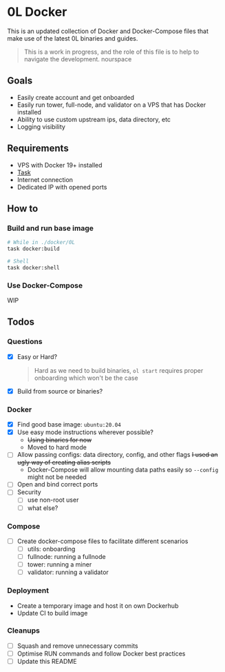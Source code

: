 # 0L Docker

This is an updated collection of Docker and Docker-Compose files that make use of the latest 0L binaries and guides.

> This is a work in progress, and the role of this file is to help to navigate the development.
> nourspace

## Goals

- Easily create account and get onboarded
- Easily run tower, full-node, and validator on a VPS that has Docker installed
- Ability to use custom upstream ips, data directory, etc
- Logging visibility

## Requirements

- VPS with Docker 19+ installed
- [Task](https://taskfile.dev/#/installation)
- Internet connection
- Dedicated IP with opened ports

## How to

### Build and run base image

```bash
# While in ./docker/0L
task docker:build

# Shell
task docker:shell
```

### Use Docker-Compose

WIP

## Todos

### Questions

- [x] Easy or Hard?
  > Hard as we need to build binaries, `ol start` requires proper onboarding which won't be the case
- [x] Build from source or binaries?

### Docker

- [x] Find good base image: `ubuntu:20.04`
- [x] Use easy mode instructions wherever possible?
  - ~~Using binaries for now~~
  - Moved to hard mode
- [ ] Allow passing configs: data directory, config, and other flags
      ~~I used an ugly way of creating alias scripts~~
  - Docker-Compose will allow mounting data paths easily so `--config` might not be needed
- [ ] Open and bind correct ports
- [ ] Security
  - [ ] use non-root user
  - [ ] what else?

### Compose

- [ ] Create docker-compose files to facilitate different scenarios
  - [ ] utils: onboarding
  - [ ] fullnode: running a fullnode
  - [ ] tower: running a miner
  - [ ] validator: running a validator

### Deployment

- Create a temporary image and host it on own Dockerhub
- Update CI to build image

### Cleanups

- [ ] Squash and remove unnecessary commits
- [ ] Optimise RUN commands and follow Docker best practices
- [ ] Update this README
